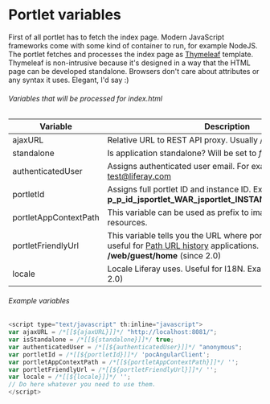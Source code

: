 # Portlet variables

First of all portlet has to fetch the index page. Modern JavaScript frameworks come with some kind of container to run, for example NodeJS. The portlet fetches and processes the index page as [Thymeleaf](http://www.thymeleaf.org) template. Thymeleaf is non-intrusive because it's designed in a way that the HTML page can be developed standalone. Browsers don't care about attributes or any syntax it uses. Elegant, I'd say :)

###### Variables that will be processed for index.html

Variable            | Description
--------------------|----------------------------------------------------------------
ajaxURL             | Relative URL to REST API proxy. Usually /rest/api
standalone          | Is application standalone? Will be set to *false*
authenticatedUser   | Assigns authenticated user email. For example test@liferay.com
portletId           | Assigns full portlet ID and instance ID. Example: **p_p_id_jsportlet_WAR_jsportlet_INSTANCE_MVFuHik6CyK0_**
portletAppContextPath | This variable can be used as prefix to images and any other resources.
portletFriendlyUrl | This variable tells you the URL where portlet sits on. Very useful for [Path URL history](PATH_HISTORY.md) applications. Example: **/web/guest/home** (since 2.0)
locale              | Locale Liferay uses. Useful for I18N. Example: **en_US** (since 2.0)

###### Example variables

```javascript
<script type="text/javascript" th:inline="javascript">
var ajaxURL = /*[[${ajaxURL}]]*/ "http://localhost:8081/";
var isStandalone = /*[[${standalone}]]*/ true;
var authenticatedUser = /*[[${authenticatedUser}]]*/ "anonymous";
var portletId = /*[[${portletId}]]*/ 'pocAngularClient';
var portletAppContextPath = /*[[${portletAppContextPath}]]*/ '';
var portletFriendlyUrl = /*[[${portletFriendlyUrl}]]*/ '';
var locale = /*[[${locale}]]*/ '';
// Do here whatever you need to use them.
</script>
```
